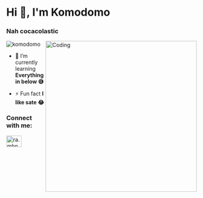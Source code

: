 <h1 align="left">Hi 👋, I'm Komodomo</h1>
<h3 align="left">Nah cocacolastic</h3>
<img align="right" alt="Coding" width="400" src="https://i.pinimg.com/originals/29/12/98/29129842108c46684a26c427741db074.gif">

<p align="left"> <img src="https://komarev.com/ghpvc/?username=komodomo&label=Profile%20views&color=0e75b6&style=flat" alt="komodomo" /> </p>

- 🌱 I’m currently learning **Everything in below 😅**

- ⚡ Fun fact **I like sate 😂**

<h3 align="left">Connect with me:</h3>
<p align="left">
<a href="https://instagram.com/ra.mhndra" target="blank"><img align="center" src="https://raw.githubusercontent.com/rahuldkjain/github-profile-readme-generator/master/src/images/icons/Social/instagram.svg" alt="ra.mhndra" height="30" width="40"/></a>
</p>
